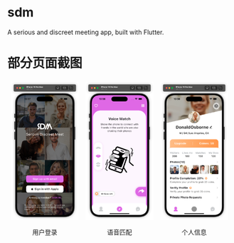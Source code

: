 # sdm
A serious and discreet meeting app, built with Flutter.


# 部分页面截图
<div style="display: flex; flex-wrap: Nowarp; justify-content: space-around; align-items: center;">
  <div style="flex: 1; margin: 5px; max-width: 30%; text-align: center;">
    <img src="https://github.com/darren-you/sdm/blob/master/images/app/login_page.png" alt="用户登录" style="max-width: 100%; height: auto;" />
    <p>用户登录</p>
  </div>
  <div style="flex: 1; margin: 5px; max-width: 30%; text-align: center;">
    <img src="https://github.com/darren-you/sdm/blob/master/images/app/match_page.png" alt="语音匹配" style="max-width: 100%; height: auto;" />
    <p>语音匹配</p>
  </div>
  <div style="flex: 1; margin: 5px; max-width: 30%; text-align: center;">
    <img src="https://github.com/darren-you/sdm/blob/master/images/app/profile_page.png" alt="个人信息" style="max-width: 100%; height: auto;" />
    <p>个人信息</p>
  </div>
</div>


